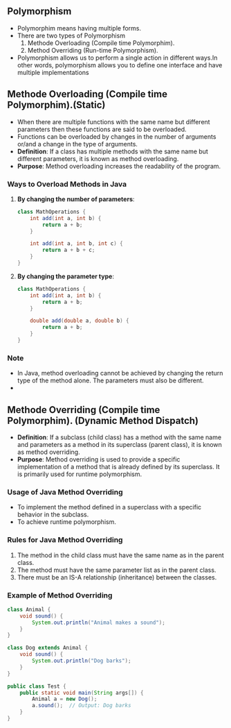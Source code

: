 ## Polymorphism
- Polymorphim means having multiple forms.  
- There are two types of Polymorphism
   1. Methode Overloading (Compile time Polymorphim).
   2. Method Overriding (Run-time Polymorphism).  
- Polymorphism allows us to perform a single action in different ways.In other words, polymorphism allows you to define one interface and have multiple implementations

## Methode Overloading (Compile time Polymorphim).(Static)
- When there are multiple functions with the same name but different parameters then these functions are said to be overloaded.
- Functions can be overloaded by changes in the number of arguments or/and a change in the type of arguments.
- **Definition**: If a class has multiple methods with the same name but different parameters, it is known as method overloading.
- **Purpose**: Method overloading increases the readability of the program.

### Ways to Overload Methods in Java

1. **By changing the number of parameters**:
    ```java
    class MathOperations {
        int add(int a, int b) {
            return a + b;
        }

        int add(int a, int b, int c) {
            return a + b + c;
        }
    }
    ```

2. **By changing the parameter type**:
    ```java
    class MathOperations {
        int add(int a, int b) {
            return a + b;
        }

        double add(double a, double b) {
            return a + b;
        }
    }
    ```

### Note
- In Java, method overloading cannot be achieved by changing the return type of the method alone. The parameters must also be different.
- 
## Methode Overriding (Compile time Polymorphim). (Dynamic Method Dispatch)

- **Definition**: If a subclass (child class) has a method with the same name and parameters as a method in its superclass (parent class), it is known as method overriding.
- **Purpose**: Method overriding is used to provide a specific implementation of a method that is already defined by its superclass. It is primarily used for runtime polymorphism.

### Usage of Java Method Overriding
- To implement the method defined in a superclass with a specific behavior in the subclass.
- To achieve runtime polymorphism.

### Rules for Java Method Overriding
1. The method in the child class must have the same name as in the parent class.
2. The method must have the same parameter list as in the parent class.
3. There must be an IS-A relationship (inheritance) between the classes.

### Example of Method Overriding
```java
class Animal {
    void sound() {
        System.out.println("Animal makes a sound");
    }
}

class Dog extends Animal {
    void sound() {
        System.out.println("Dog barks");
    }
}

public class Test {
    public static void main(String args[]) {
        Animal a = new Dog();
        a.sound();  // Output: Dog barks
    }
}
